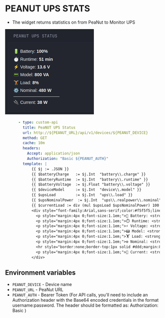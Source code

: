 # PEANUT UPS STATS
- The widget returns statistics on from PeaNut to Monitor UPS 

![](preview.png)

```yaml
      - type: custom-api
        title: PeaNUT UPS Status
        url: http://${PEANUT_URL}/api/v1/devices/${PEANUT_DEVICE}
        method: GET
        cache: 10m
        headers:
          Accept: application/json
          Authorization: "Basic ${PEANUT_AUTH}"
        template: |
            {{ $j := .JSON }}
            {{ $batteryCharge   := $j.Int  "battery\\.charge" }}
            {{ $batteryRuntime  := $j.Int  "battery\\.runtime" }}
            {{ $batteryVoltage  := $j.Float "battery\\.voltage" }}
            {{ $deviceModel     := $j.Int  "device\\.model" }}
            {{ $upsLoad         := $j.Int  "ups\\.load" }}
            {{ $upsNominalPower  := $j.Int  "ups\\.realpower\\.nominal" }}
            {{ $currentLoad := div (mul $upsLoad $upsNominalPower) 100 }}
            <div style="font-family:Arial,sans-serif;color:#f5f5f5;line-height:1.5;max-width:300px;">
              <p style="margin:4px 0;font-size:1.1em;">🔋 Battery: <strong>{{ printf "%d%%" $batteryCharge}}</strong></p>
              <p style="margin:4px 0;font-size:1.1em;">⏱️ Runtime: <strong>{{ printf "%d min" (div $batteryRuntime 60) }}</strong></p>
              <p style="margin:4px 0;font-size:1.1em;">⚡ Voltage: <strong>{{ printf "%.1f V" $batteryVoltage }}</strong></p>
              <p style="margin:4px 0;font-size:1.1em;">📟 Model: <strong>{{ printf "%d VA" $deviceModel }}</strong></p>
              <p style="margin:4px 0;font-size:1.1em;">🏋️ Load: <strong>{{ printf "%d%%" $upsLoad  }}</strong></p>
              <p style="margin:4px 0;font-size:1.1em;">⚙️ Nominal: <strong>{{ printf "%d W" $upsNominalPower }}</strong></p>
              <hr style="border:none;border-top:1px solid #ddd;margin:8px 0;max-width:150px">
              <p style="margin:4px 0;font-size:1.1em;">🔌 Current: <strong>{{ printf "%d W" $currentLoad }}</strong></p>
            </div>
```
## Environment variables
- `PEANUT_DEVICE` - Device name
- `PEANUT_URL` - PeaNut URL
- `PEANUT_AUTH` - Bearer Token (For API calls, you'll need to include an Authorization header with the Base64 encoded credentials in the format username:password. The header should be formatted as: Authorization: Basic <encoded credentials> )
